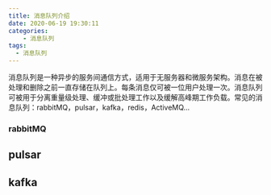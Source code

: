 ```yaml
---
title: 消息队列介绍
date: 2020-06-19 19:30:11
categories:
    - 消息队列
tags:
  - 消息队列
---
```


​        消息队列是一种异步的服务间通信方式，适用于无服务器和微服务架构。消息在被处理和删除之前一直存储在队列上。每条消息仅可被一位用户处理一次。消息队列可被用于分离重量级处理、缓冲或批处理工作以及缓解高峰期工作负载。常见的消息队列：rabbitMQ，pulsar，kafka，redis，ActiveMQ...

### rabbitMQ

## pulsar

## kafka

